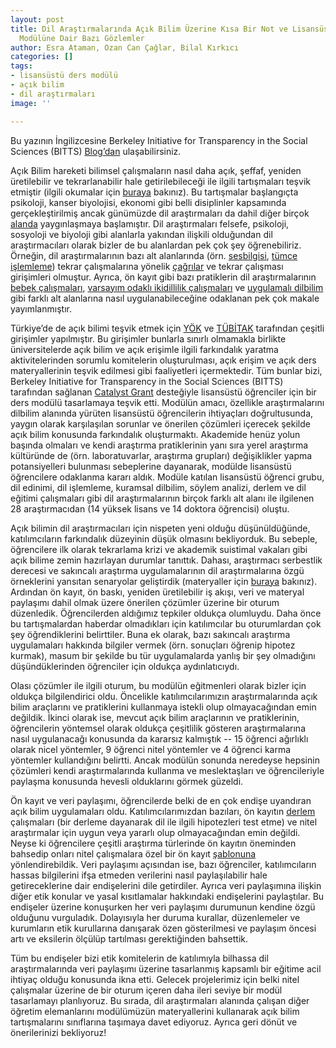 ```yaml
---
layout: post
title: Dil Araştırmalarında Açık Bilim Üzerine Kısa Bir Not ve Lisansüstü Bir Ders
  Modülüne Dair Bazı Gözlemler
author: Esra Ataman, Ozan Can Çağlar, Bilal Kırkıcı
categories: []
tags:
- lisansüstü ders modülü
- açık bilim
- dil araştırmaları
image: ''

---
```

Bu yazının İngilizcesine Berkeley Initiative for Transparency in the Social Sciences (BITTS) [Blog’dan](https://www.bitss.org/a-note-on-open-science-in-language-research-and-some-observations-from-a-graduate-course-module/) ulaşabilirsiniz.

Açık Bilim hareketi bilimsel çalışmaların nasıl daha açık, şeffaf, yeniden üretilebilir ve tekrarlanabilir hale getirilebileceği ile ilgili tartışmaları teşvik etmiştir (ilgili okumalar için [buraya](https://econtent.hogrefe.com/doi/pdf/10.1027/2151-2604/a000387) bakınız). Bu tartışmalar başlangıçta psikoloji, kanser biyolojisi, ekonomi gibi belli disiplinler kapsamında gerçekleştirilmiş ancak günümüzde dil araştırmaları da dahil diğer birçok [alanda](https://osf.io/preprints/metaarxiv/5rksu/) yaygınlaşmaya başlamıştır. Dil araştırmaları felsefe, psikoloji, sosyoloji ve biyoloji gibi alanlarla yakından ilişkili olduğundan dil araştırmacıları olarak bizler de bu alanlardan pek çok şey öğrenebiliriz. Örneğin, dil araştırmalarının bazı alt alanlarında (örn. [sesbilgisi](https://www.simplpoints.com/wp-content/uploads/2020/12/Roettger_Baer-Henney2019.pdf), [tümce işlemleme](https://www.sciencedirect.com/science/article/pii/S0749596X18300640)) tekrar çalışmalarına yönelik [çağrılar](https://www.iris-database.org/iris/app/home/callreplicationcollaborators) ve tekrar çalışması girişimleri olmuştur. Ayrıca, ön kayıt gibi bazı pratiklerin dil araştırmalarının [bebek çalışmaları](https://onlinelibrary.wiley.com/doi/abs/10.1111/infa.12353), [varsayım odaklı ikidillilik çalışmaları](https://www.cambridge.org/core/journals/bilingualism-language-and-cognition/article/benefits-of-preregistration-for-hypothesisdriven-bilingualism-research/8276B2DF59964C8D0D3141B3E4DD96E6) ve [uygulamalı dilbilim](https://www.simplpoints.com/wp-content/uploads/2021/03/Roettger2021_Preregistration-1.pdf) gibi farklı alt alanlarına nasıl uygulanabileceğine odaklanan pek çok makale yayımlanmıştır.

Türkiye’de de açık bilimi teşvik etmek için [YÖK](https://acikerisim.yok.gov.tr/acik-erisim) ve [TÜBİTAK](https://cabim.ulakbim.gov.tr/ulakbim-acik-erisim-faaliyetleri/) tarafından çeşitli girişimler yapılmıştır. Bu girişimler bunlarla sınırlı olmamakla birlikte üniversitelerde açık bilim ve açık erişimle ilgili farkındalık yaratma aktivitelerinden sorumlu komitelerin oluşturulması, açık erişim ve açık ders materyallerinin teşvik edilmesi gibi faaliyetleri içermektedir. Tüm bunlar bizi, Berkeley Initiative for Transparency in the Social Sciences (BITTS) tarafından sağlanan [Catalyst Grant](https://www.bitss.org/projects/open-science-in-language-research/) desteğiyle lisansüstü öğrenciler için bir ders modülü tasarlamaya teşvik etti. Modülün amacı, özellikle araştırmalarını dilbilim alanında yürüten lisansüstü öğrencilerin ihtiyaçları doğrultusunda, yaygın olarak karşılaşılan sorunlar ve önerilen çözümleri içerecek şekilde açık bilim konusunda farkındalık oluşturmaktı. Akademide henüz yolun başında olmaları ve kendi araştırma pratiklerinin yanı sıra yerel araştırma kültüründe de (örn. laboratuvarlar, araştırma grupları) değişiklikler yapma potansiyelleri bulunması sebeplerine dayanarak, modülde lisansüstü öğrencilere odaklanma kararı aldık. Modüle katılan lisansüstü öğrenci grubu, dil edinimi, dil işlemleme, kuramsal dilbilim, söylem analizi, derlem ve dil eğitimi çalışmaları gibi dil araştırmalarının birçok farklı alt alanı ile ilgilenen 28 araştırmacıdan (14 yüksek lisans ve 14 doktora öğrencisi) oluştu.

Açık bilimin dil araştırmacıları için nispeten yeni olduğu düşünüldüğünde, katılımcıların farkındalık düzeyinin düşük olmasını bekliyorduk. Bu sebeple, öğrencilere ilk olarak tekrarlama krizi ve akademik suistimal vakaları gibi açık bilime zemin hazırlayan durumlar tanıttık. Dahası, araştırmacı serbestlik derecesi ve sakıncalı araştırma uygulamalarının dil araştırmalarına özgü örneklerini yansıtan senaryolar geliştirdik (materyaller için [buraya](https://osf.io/9fve6/) bakınız). Ardından ön kayıt, ön baskı, yeniden üretilebilir iş akışı, veri ve materyal paylaşımı dahil olmak üzere önerilen çözümler üzerine bir oturum düzenledik. Öğrencilerden aldığımız tepkiler oldukça olumluydu. Daha önce bu tartışmalardan haberdar olmadıkları için katılımcılar bu oturumlardan çok şey öğrendiklerini belirttiler. Buna ek olarak, bazı sakıncalı araştırma uygulamaları hakkında bilgiler vermek (örn. sonuçları öğrenip hipotez kurmak), masum bir şekilde bu tür uygulamalarda yanlış bir şey olmadığını düşündüklerinden öğrenciler için oldukça aydınlatıcıydı.

Olası çözümler ile ilgili oturum, bu modülün eğitmenleri olarak bizler için oldukça bilgilendirici oldu. Öncelikle katılımcılarımızın araştırmalarında açık bilim araçlarını ve pratiklerini kullanmaya istekli olup olmayacağından emin değildik. İkinci olarak ise, mevcut açık bilim araçlarının ve pratiklerinin, öğrencilerin yöntemsel olarak oldukça çeşitlilik gösteren araştırmalarına nasıl uygulanacağı konusunda da kararsız kalmıştık -- 15 öğrenci ağırlıklı olarak nicel yöntemler, 9 öğrenci nitel yöntemler ve 4 öğrenci karma yöntemler kullandığını belirtti. Ancak modülün sonunda neredeyse hepsinin çözümleri kendi araştırmalarında kullanma ve meslektaşları ve öğrencileriyle paylaşma konusunda hevesli olduklarını görmek güzeldi.

Ön kayıt ve veri paylaşımı, öğrencilerde belki de en çok endişe uyandıran açık bilim uygulamaları oldu. Katılımcılarımızdan bazıları, ön kayıtın [derlem](https://www.dilbilimdernegi.org/derlem-dilbilim/) çalışmaları (bir derleme dayanarak dil ile ilgili hipotezleri test etme) ve nitel araştırmalar için uygun veya yararlı olup olmayacağından emin değildi. Neyse ki öğrencilere çeşitli araştırma türlerinde ön kayıtın öneminden bahsedip onları nitel çalışmalara özel bir ön kayıt [şablonuna](https://osf.io/w4ac2/) yönlendirebildik. Veri paylaşımı açısından ise, bazı öğrenciler, katılımcıların hassas bilgilerini ifşa etmeden verilerini nasıl paylaşılabilir hale getireceklerine dair endişelerini dile getirdiler. Ayrıca veri paylaşımına ilişkin diğer etik konular ve yasal kısıtlamalar hakkındaki endişelerini paylaştılar. Bu endişeler üzerine konuşurken her veri paylaşımı durumunun kendine özgü olduğunu vurguladık. Dolayısıyla her duruma kurallar, düzenlemeler ve kurumların etik kurullarına danışarak özen gösterilmesi ve paylaşım öncesi artı ve eksilerin ölçülüp tartılması gerektiğinden bahsettik.

Tüm bu endişeler bizi etik komitelerin de katılımıyla bilhassa dil araştırmalarında veri paylaşımı üzerine tasarlanmış kapsamlı bir eğitime acil ihtiyaç olduğu konusunda ikna etti. Gelecek projelerimiz için belki nitel çalışmalar üzerine de bir oturum içeren daha ileri seviye bir modül tasarlamayı planlıyoruz. Bu sırada, dil araştırmaları alanında çalışan diğer öğretim elemanlarını modülümüzün materyallerini kullanarak açık bilim tartışmalarını sınıflarına taşımaya davet ediyoruz. Ayrıca geri dönüt ve önerilerinizi bekliyoruz!